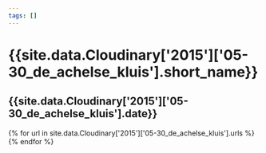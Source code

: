 ```yaml
---
tags: []
---
```

<div itemscope itemtype="http://schema.org/Photograph">
  <h1>{{site.data.Cloudinary['2015']['05-30_de_achelse_kluis'].short_name}}</h1>
  <h2 class="event-date">{{site.data.Cloudinary['2015']['05-30_de_achelse_kluis'].date}}</h2>
  {% for url in site.data.Cloudinary['2015']['05-30_de_achelse_kluis'].urls %}
    <a itemprop="image" class="swipebox" title="" href="{{ site.cloudinary.baseurl }}/{{ url }}">
      <img alt="" itemprop="thumbnailUrl" src="{{ site.cloudinary.baseurl }}/h_150/{{ url }}" />
      <meta itemprop="isFamilyFriendly" content="true" />
    </a>
  {% endfor %}
</div>
